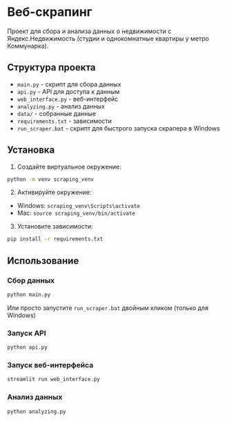 # Веб-скрапинг

Проект для сбора и анализа данных о недвижимости с Яндекс.Недвижимость (студии и однокомнатные квартиры у метро Коммунарка).

## Структура проекта

- `main.py` - скрипт для сбора данных
- `api.py` - API для доступа к данным
- `web_interface.py` - веб-интерфейс
- `analyzing.py` - анализ данных
- `data/` - собранные данные
- `requirements.txt` - зависимости
- `run_scraper.bat` - скрипт для быстрого запуска скрапера в Windows

## Установка

1. Создайте виртуальное окружение:
```bash
python -m venv scraping_venv
```

2. Активируйте окружение:
- Windows: `scraping_venv\Scripts\activate`
- Mac: `source scraping_venv/bin/activate`

3. Установите зависимости:
```bash
pip install -r requirements.txt
```

## Использование

### Сбор данных
```bash
python main.py
```
Или просто запустите `run_scraper.bat` двойным кликом (только для Windows)

### Запуск API
```bash
python api.py
```

### Запуск веб-интерфейса
```bash
streamlit run web_interface.py
```

### Анализ данных
```bash
python analyzing.py
```
